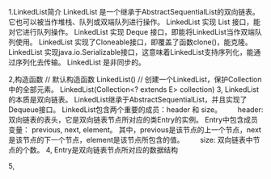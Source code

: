 1.LinkedList简介
    LinkedList 是一个继承于AbstractSequentialList的双向链表。它也可以被当作堆栈、队列或双端队列进行操作。
    LinkedList 实现 List 接口，能对它进行队列操作。
    LinkedList 实现 Deque 接口，即能将LinkedList当作双端队列使用。
    LinkedList 实现了Cloneable接口，即覆盖了函数clone()，能克隆。
    LinkedList 实现java.io.Serializable接口，这意味着LinkedList支持序列化，能通过序列化去传输。
    LinkedList 是非同步的。

2,构造函数
    // 默认构造函数
    LinkedList()
    // 创建一个LinkedList，保护Collection中的全部元素。
    LinkedList(Collection<? extends E> collection)
3, LinkedList的本质是双向链表。
    LinkedList继承于AbstractSequentialList，并且实现了Dequeue接口。 
    LinkedList包含两个重要的成员：header 和 size。
    　　header: 双向链表的表头，它是双向链表节点所对应的类Entry的实例。
               Entry中包含成员变量： previous, next, element。
               其中，previous是该节点的上一个节点，next是该节点的下一个节点，element是该节点所包含的值。
    　　size: 双向链表中节点的个数。
4, Entry是双向链表节点所对应的数据结构
    
5,